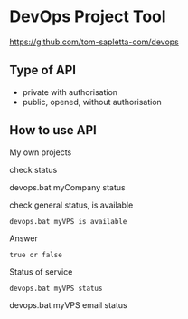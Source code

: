# DevOps Project Tool
https://github.com/tom-sapletta-com/devops

## Type of API

 * private with authorisation
 * public, opened, without authorisation
 
 
 ## How to use API
 
 My own projects
 
 check status
 
 devops.bat myCompany status
 
 check general status, is available
 
    devops.bat myVPS is available

Answer
    
    true or false    
    
    
Status of service
    
    devops.bat myVPS status
 
 
 devops.bat myVPS email status
